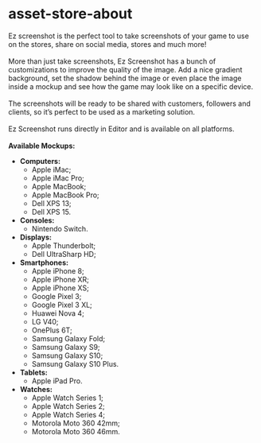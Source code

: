 # asset-store-about

Ez screenshot is the perfect tool to take screenshots of your game to use on the stores, share on social media, stores and much more! </br>
</br>
More than just take screenshots, Ez Screenshot has a bunch of customizations to improve the quality of the image. Add a nice gradient background, set the shadow behind the image or even place the image inside a mockup and see how the game may look like on a specific device. </br>
</br>
The screenshots will be ready to be shared with customers, followers and clients, so it’s perfect to be used as a marketing solution.</br>
</br>
Ez Screenshot runs directly in Editor and is available on all platforms.</br>
</br>
<strong>Available Mockups:</strong></br>
- <strong>Computers:</strong></br>
	- Apple iMac;</br>
	- Apple iMac Pro;</br>
	- Apple MacBook;</br>
	- Apple MacBook Pro;</br>
	- Dell XPS 13;</br>
	- Dell XPS 15.</br>
- <strong>Consoles:</strong></br>
	- Nintendo Switch.</br>
- <strong>Displays:</strong></br>
	- Apple Thunderbolt;</br>
	- Dell UltraSharp HD;</br>
- <strong>Smartphones:</strong></br>
	- Apple iPhone 8;</br>
	- Apple iPhone XR;</br>
	- Apple iPhone XS;</br>
	- Google Pixel 3;</br>
	- Google Pixel 3 XL;</br>
	- Huawei Nova 4;</br>
	- LG V40;</br>
	- OnePlus 6T;</br>
	- Samsung Galaxy Fold;</br>
	- Samsung Galaxy S9;</br>
	- Samsung Galaxy S10;</br>
	- Samsung Galaxy S10 Plus.</br>
- <strong>Tablets:</strong></br>
	- Apple iPad Pro.</br>
- <strong>Watches:</strong></br>
	- Apple Watch Series 1;</br>
	- Apple Watch Series 2;</br>
	- Apple Watch Series 4;</br>
	- Motorola Moto 360 42mm;</br>
	- Motorola Moto 360 46mm.</br>